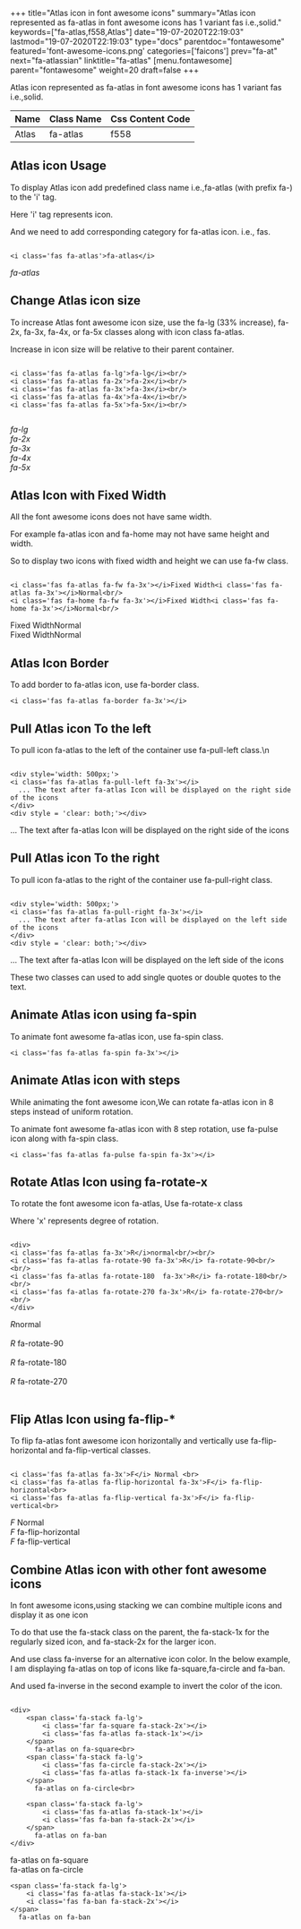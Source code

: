 +++
title="Atlas icon in font awesome icons"
summary="Atlas icon represented as fa-atlas in font awesome icons has 1 variant fas i.e.,solid."
keywords=["fa-atlas,f558,Atlas"]
date="19-07-2020T22:19:03"
lastmod="19-07-2020T22:19:03"
type="docs"
parentdoc="fontawesome"
featured='font-awesome-icons.png'
categories=['faicons']
prev="fa-at"
next="fa-atlassian"
linktitle="fa-atlas"
[menu.fontawesome]
parent="fontawesome"
weight=20
draft=false
+++


Atlas icon represented as fa-atlas in font awesome icons has 1 variant fas i.e.,solid.

<div class='table-responsive'><table class='table'><thead><tr><th>Name</th><th>Class Name</th><th>Css Content Code</th></tr></thead><tbody><tr><td>Atlas</td><td>fa-atlas</td><td>f558</td></tr></tbody></table></div>



## Atlas icon Usage

To display Atlas icon add predefined class name i.e.,fa-atlas (with prefix fa-) to the 'i' tag.

Here 'i' tag represents icon.

And we need to add corresponding category for fa-atlas icon. i.e., fas.


```

<i class='fas fa-atlas'>fa-atlas</i>
```

<i class='fas fa-atlas'>fa-atlas</i>




## Change Atlas icon size
To increase Atlas font awesome icon size, use the fa-lg (33% increase), fa-2x, fa-3x, fa-4x, or fa-5x classes along with icon class fa-atlas.

Increase in icon size will be relative to their parent container. 

```

<i class='fas fa-atlas fa-lg'>fa-lg</i><br/>
<i class='fas fa-atlas fa-2x'>fa-2x</i><br/>
<i class='fas fa-atlas fa-3x'>fa-3x</i><br/>
<i class='fas fa-atlas fa-4x'>fa-4x</i><br/>
<i class='fas fa-atlas fa-5x'>fa-5x</i><br/>
            
```

<i class='fas fa-atlas fa-lg'>fa-lg</i><br/>
<i class='fas fa-atlas fa-2x'>fa-2x</i><br/>
<i class='fas fa-atlas fa-3x'>fa-3x</i><br/>
<i class='fas fa-atlas fa-4x'>fa-4x</i><br/>
<i class='fas fa-atlas fa-5x'>fa-5x</i><br/>
            



## Atlas Icon with Fixed Width 

All the font awesome icons does not have same width.

For example fa-atlas icon and fa-home may not have same height and width.

So to display two icons with fixed width and height we can use fa-fw class.


```

<i class='fas fa-atlas fa-fw fa-3x'></i>Fixed Width<i class='fas fa-atlas fa-3x'></i>Normal<br/>
<i class='fas fa-home fa-fw fa-3x'></i>Fixed Width<i class='fas fa-home fa-3x'></i>Normal<br/>
```

<i class='fas fa-atlas fa-fw fa-3x'></i>Fixed Width<i class='fas fa-atlas fa-3x'></i>Normal<br/>
<i class='fas fa-home fa-fw fa-3x'></i>Fixed Width<i class='fas fa-home fa-3x'></i>Normal<br/>



## Atlas Icon Border 

To add border to fa-atlas icon, use fa-border class.


```
<i class='fas fa-atlas fa-border fa-3x'></i>

```
<i class='fas fa-atlas fa-border fa-3x'></i>





## Pull Atlas icon To the left

To pull icon fa-atlas to the left of the container use fa-pull-left class.\n

```

<div style='width: 500px;'>
<i class='fas fa-atlas fa-pull-left fa-3x'></i>
  ... The text after fa-atlas Icon will be displayed on the right side of the icons
</div>
<div style = 'clear: both;'></div>
```

<div style='width: 500px;'>
<i class='fas fa-atlas fa-pull-left fa-3x'></i>
  ... The text after fa-atlas Icon will be displayed on the right side of the icons
</div>
<div style = 'clear: both;'></div>




## Pull Atlas icon To the right
To pull icon fa-atlas to the right of the container use fa-pull-right class.

```

<div style='width: 500px;'>
<i class='fas fa-atlas fa-pull-right fa-3x'></i>
  ... The text after fa-atlas Icon will be displayed on the left side of the icons
</div>
<div style = 'clear: both;'></div>
```

<div style='width: 500px;'>
<i class='fas fa-atlas fa-pull-right fa-3x'></i>
  ... The text after fa-atlas Icon will be displayed on the left side of the icons
</div>
<div style = 'clear: both;'></div>

These two classes can used to add single quotes or double quotes to the text.


## Animate Atlas icon using fa-spin
To animate font awesome fa-atlas icon, use fa-spin class.

```
<i class='fas fa-atlas fa-spin fa-3x'></i>
```
<i class='fas fa-atlas fa-spin fa-3x'></i>




## Animate Atlas icon with steps
While animating the font awesome icon,We can rotate fa-atlas icon in 8 steps instead of uniform rotation.

To animate font awesome fa-atlas icon with 8 step rotation, use fa-pulse icon along with fa-spin class.


```
<i class='fas fa-atlas fa-pulse fa-spin fa-3x'></i>

```
<i class='fas fa-atlas fa-pulse fa-spin fa-3x'></i>





## Rotate Atlas Icon using fa-rotate-x
To rotate the font awesome icon fa-atlas, Use fa-rotate-x class

Where 'x' represents degree of rotation.


```

<div>
<i class='fas fa-atlas fa-3x'>R</i>normal<br/><br/>
<i class='fas fa-atlas fa-rotate-90 fa-3x'>R</i> fa-rotate-90<br/><br/> 
<i class='fas fa-atlas fa-rotate-180  fa-3x'>R</i> fa-rotate-180<br/><br/> 
<i class='fas fa-atlas fa-rotate-270 fa-3x'>R</i> fa-rotate-270<br/><br/>
</div>
```

<div>
<i class='fas fa-atlas fa-3x'>R</i>normal<br/><br/>
<i class='fas fa-atlas fa-rotate-90 fa-3x'>R</i> fa-rotate-90<br/><br/> 
<i class='fas fa-atlas fa-rotate-180  fa-3x'>R</i> fa-rotate-180<br/><br/> 
<i class='fas fa-atlas fa-rotate-270 fa-3x'>R</i> fa-rotate-270<br/><br/>
</div>




## Flip Atlas Icon using fa-flip-*
To flip fa-atlas font awesome icon horizontally and vertically use fa-flip-horizontal and fa-flip-vertical classes. 

```

<i class='fas fa-atlas fa-3x'>F</i> Normal <br>
<i class='fas fa-atlas fa-flip-horizontal fa-3x'>F</i> fa-flip-horizontal<br>
<i class='fas fa-atlas fa-flip-vertical fa-3x'>F</i> fa-flip-vertical<br>
```

<i class='fas fa-atlas fa-3x'>F</i> Normal <br>
<i class='fas fa-atlas fa-flip-horizontal fa-3x'>F</i> fa-flip-horizontal<br>
<i class='fas fa-atlas fa-flip-vertical fa-3x'>F</i> fa-flip-vertical<br>




## Combine Atlas icon with other font awesome icons
In font awesome icons,using stacking we can combine multiple icons and display it as one icon 

To do that use the fa-stack class on the parent, the fa-stack-1x for the regularly sized icon, and fa-stack-2x for the larger icon.

And use class fa-inverse for an alternative icon color. 
In the below example, I am displaying fa-atlas on top of icons like fa-square,fa-circle and fa-ban.

And used fa-inverse in the second example to invert the color of the icon.

```

<div>
    <span class='fa-stack fa-lg'>
        <i class='far fa-square fa-stack-2x'></i>
        <i class='fas fa-atlas fa-stack-1x'></i>
    </span>
      fa-atlas on fa-square<br>
    <span class='fa-stack fa-lg'>
        <i class='fas fa-circle fa-stack-2x'></i>
        <i class='fas fa-atlas fa-stack-1x fa-inverse'></i>
    </span>
      fa-atlas on fa-circle<br>

    <span class='fa-stack fa-lg'>
        <i class='fas fa-atlas fa-stack-1x'></i>
        <i class='fas fa-ban fa-stack-2x'></i>
    </span>
      fa-atlas on fa-ban
</div>
```

<div>
    <span class='fa-stack fa-lg'>
        <i class='far fa-square fa-stack-2x'></i>
        <i class='fas fa-atlas fa-stack-1x'></i>
    </span>
      fa-atlas on fa-square<br>
    <span class='fa-stack fa-lg'>
        <i class='fas fa-circle fa-stack-2x'></i>
        <i class='fas fa-atlas fa-stack-1x fa-inverse'></i>
    </span>
      fa-atlas on fa-circle<br>

    <span class='fa-stack fa-lg'>
        <i class='fas fa-atlas fa-stack-1x'></i>
        <i class='fas fa-ban fa-stack-2x'></i>
    </span>
      fa-atlas on fa-ban
</div>






